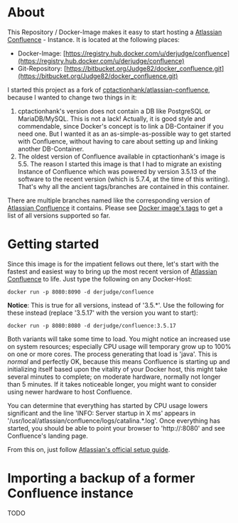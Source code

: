 # About

This Repository / Docker-Image makes it easy to start hosting a [Atlassian
Confluence](https://www.atlassian.com/software/confluence) - Instance. It is
located at the following places:

* Docker-Image: [https://registry.hub.docker.com/u/derjudge/confluence](https://registry.hub.docker.com/u/derjudge/confluence)
* Git-Repository: [https://bitbucket.org/Judge82/docker_confluence.git](https://bitbucket.org/Judge82/docker_confluence.git)

I started this project as a fork of [cptactionhank/atlassian-confluence](https://registry.hub.docker.com/u/cptactionhank/atlassian-confluence),
because I wanted to change two things in it:

1. cptactionhank's version does not contain a DB like PostgreSQL or MariaDB/MySQL.
This is not a lack! Actually, it is good style and commendable, since Docker's
concept is to link a DB-Container if you need one. But I wanted it as an
as-simple-as-possible way to get started with Confluence, without having to care
 about setting up and linking another DB-Container.
2. The oldest version of Confluence available in cptactionhank's image is 5.5.
The reason I started this image is that I had to migrate an existing Instance of 
Confluence which was powered by version 3.5.13 of the software to the recent
version (which is 5.7.4, at the time of this writing). That's why all the
ancient tags/branches are contained in this container.

There are multiple branches named like the corresponding version of [Atlassian
Confluence](https://www.atlassian.com/software/confluence) it contains. Please
see [Docker image's tags](https://registry.hub.docker.com/u/derjudge/confluence/tags/manage/)
 to get a list of all versions supported so far.

# Getting started

Since this image is for the impatient fellows out there, let's start with the
fastest and easiest way to bring up the most recent version of [Atlassian
Confluence](https://www.atlassian.com/software/confluence) to life. Just type
the following on any Docker-Host:

    docker run -p 8080:8090 -d derjudge/confluence

**Notice**: This is true for all versions, instead of '3.5.*'. Use the following
for these instead (replace '3.5.17' with the version you want to start):

    docker run -p 8080:8080 -d derjudge/confluence:3.5.17

Both variants will take some time to load. You might notice an increased use on
system resources; especially CPU usage will temporary grow up to 100% on one or
more cores. The process generating that load is 'java'. This is *normal* and
perfectly OK, because this means Confluence is starting up and initializing
itself based upon the vitality of your Docker host, this might take several
minutes to complete; on moderate hardware, normally not longer than 5 minutes.
If it takes noticeable longer, you might want to consider using newer hardware
to host Confluence.

You can determine that everything has started by CPU usage lowers significant
 and the line 'INFO: Server startup in X ms' appears in '/usr/local/atlassian/confluence/logs/catalina.*.log'.
Once everything has started, you should be able to point your browser to
'http://<ip-of-your-docker-host>:8080' and see Confluence's landing page.

From this on, just follow [Atlassian's official setup guide](https://confluence.atlassian.com/display/DOC/Confluence+Setup+Guide#ConfluenceSetupGuide-InstallationType2.ChooseyourInstallationType).

# Importing a backup of a former Confluence instance

TODO
